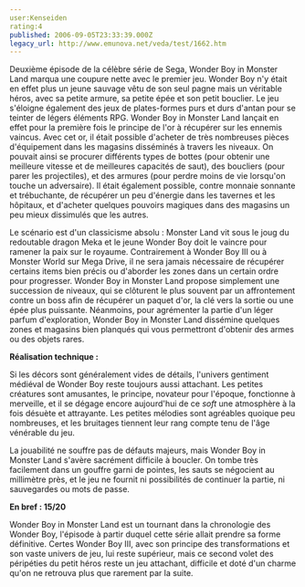 ```yaml
---
user:Kenseiden
rating:4
published: 2006-09-05T23:33:39.000Z
legacy_url: http://www.emunova.net/veda/test/1662.htm
---
```

Deuxième épisode de la célèbre série de Sega, Wonder Boy in Monster Land marqua une coupure nette avec le premier jeu. Wonder Boy n'y était en effet plus un jeune sauvage vêtu de son seul pagne mais un véritable héros, avec sa petite armure, sa petite épée et son petit bouclier. Le jeu s'éloigne également des jeux de plates-formes purs et durs d'antan pour se teinter de légers éléments RPG. Wonder Boy in Monster Land lançait en effet pour la première fois le principe de l'or à récupérer sur les ennemis vaincus. Avec cet or, il était possible d'acheter de très nombreuses pièces d'équipement dans les magasins disséminés à travers les niveaux. On pouvait ainsi se procurer différents types de bottes (pour obtenir une meilleure vitesse et de meilleures capacités de saut), des boucliers (pour parer les projectiles), et des armures (pour perdre moins de vie lorsqu'on touche un adversaire). Il était également possible, contre monnaie sonnante et trébuchante, de récupérer un peu d'énergie dans les tavernes et les hôpitaux, et d'acheter quelques pouvoirs magiques dans des magasins un peu mieux dissimulés que les autres.  

  

Le scénario est d'un classicisme absolu : Monster Land vit sous le joug du redoutable dragon Meka et le jeune Wonder Boy doit le vaincre pour ramener la paix sur le royaume. Contrairement à Wonder Boy III ou à Monster World sur Mega Drive, il ne sera jamais nécessaire de récupérer certains items bien précis ou d'aborder les zones dans un certain ordre pour progresser. Wonder Boy in Monster Land propose simplement une succession de niveaux, qui se clôturent le plus souvent par un affrontement contre un boss afin de récupérer un paquet d'or, la clé vers la sortie ou une épée plus puissante. Néanmoins, pour agrémenter la partie d'un léger parfum d'exploration, Wonder Boy in Monster Land dissémine quelques zones et magasins bien planqués qui vous permettront d'obtenir des armes ou des objets rares.  

  

**Réalisation technique :**  

Si les décors sont généralement vides de détails, l'univers gentiment médiéval de Wonder Boy reste toujours aussi attachant. Les petites créatures sont amusantes, le principe, novateur pour l'époque, fonctionne à merveille, et il se dégage encore aujourd'hui de ce _soft_ une atmosphère à la fois désuète et attrayante. Les petites mélodies sont agréables quoique peu nombreuses, et les bruitages tiennent leur rang compte tenu de l'âge vénérable du jeu.  

La jouabilité ne souffre pas de défauts majeurs, mais Wonder Boy in Monster Land s'avère sacrément difficile à boucler. On tombe très facilement dans un gouffre garni de pointes, les sauts se négocient au millimètre près, et le jeu ne fournit ni possibilités de continuer la partie, ni sauvegardes ou mots de passe.  

  

**En bref : 15/20**  

Wonder Boy in Monster Land est un tournant dans la chronologie des Wonder Boy, l'épisode à partir duquel cette série allait prendre sa forme définitive. Certes Wonder Boy III, avec son principe des transformations et son vaste univers de jeu, lui reste supérieur, mais ce second volet des péripéties du petit héros reste un jeu attachant, difficile et doté d'un charme qu'on ne retrouva plus que rarement par la suite.